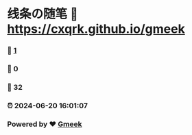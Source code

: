 # 线条の随笔 :link: https://cxqrk.github.io/gmeek 
### :page_facing_up: [1](https://cxqrk.github.io/gmeek/tag.html) 
### :speech_balloon: 0 
### :hibiscus: 32 
### :alarm_clock: 2024-06-20 16:01:07 
### Powered by :heart: [Gmeek](https://github.com/Meekdai/Gmeek)
